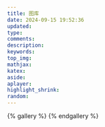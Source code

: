 ```yaml
---
title: 图库
date: 2024-09-15 19:52:36
updated:
type:
comments:
description:
keywords:
top_img:
mathjax:
katex:
aside:
aplayer:
highlight_shrink:
random:
---
```

{% gallery %}
{% endgallery %}
